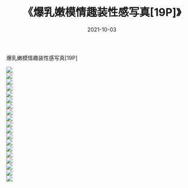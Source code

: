 ﻿---
layout: post
title:  《爆乳嫩模情趣装性感写真[19P]》
date:   2021-10-03
img: http://img.660000.xyz/Sharelink/性感/2021/爆乳嫩模情趣装性感写真[19P]/000.jpg
categories: [美女, 清纯, 唯美]
---

爆乳嫩模情趣装性感写真[19P]

  ![](http://img.660000.xyz/Sharelink/性感/2021/爆乳嫩模情趣装性感写真[19P]/001.jpg) <br> ![](http://img.660000.xyz/Sharelink/性感/2021/爆乳嫩模情趣装性感写真[19P]/002.jpg) <br> ![](http://img.660000.xyz/Sharelink/性感/2021/爆乳嫩模情趣装性感写真[19P]/003.jpg) <br> ![](http://img.660000.xyz/Sharelink/性感/2021/爆乳嫩模情趣装性感写真[19P]/004.jpg) <br> ![](http://img.660000.xyz/Sharelink/性感/2021/爆乳嫩模情趣装性感写真[19P]/005.jpg) <br> ![](http://img.660000.xyz/Sharelink/性感/2021/爆乳嫩模情趣装性感写真[19P]/006.jpg) <br> ![](http://img.660000.xyz/Sharelink/性感/2021/爆乳嫩模情趣装性感写真[19P]/007.jpg) <br> ![](http://img.660000.xyz/Sharelink/性感/2021/爆乳嫩模情趣装性感写真[19P]/008.jpg) <br> ![](http://img.660000.xyz/Sharelink/性感/2021/爆乳嫩模情趣装性感写真[19P]/009.jpg) <br> ![](http://img.660000.xyz/Sharelink/性感/2021/爆乳嫩模情趣装性感写真[19P]/010.jpg) <br> ![](http://img.660000.xyz/Sharelink/性感/2021/爆乳嫩模情趣装性感写真[19P]/011.jpg) <br> ![](http://img.660000.xyz/Sharelink/性感/2021/爆乳嫩模情趣装性感写真[19P]/012.jpg) <br> ![](http://img.660000.xyz/Sharelink/性感/2021/爆乳嫩模情趣装性感写真[19P]/013.jpg) <br> ![](http://img.660000.xyz/Sharelink/性感/2021/爆乳嫩模情趣装性感写真[19P]/014.jpg) <br> ![](http://img.660000.xyz/Sharelink/性感/2021/爆乳嫩模情趣装性感写真[19P]/015.jpg) <br> ![](http://img.660000.xyz/Sharelink/性感/2021/爆乳嫩模情趣装性感写真[19P]/016.jpg) <br> ![](http://img.660000.xyz/Sharelink/性感/2021/爆乳嫩模情趣装性感写真[19P]/017.jpg) <br> ![](http://img.660000.xyz/Sharelink/性感/2021/爆乳嫩模情趣装性感写真[19P]/018.jpg) <br> ![](http://img.660000.xyz/Sharelink/性感/2021/爆乳嫩模情趣装性感写真[19P]/019.jpg) <br>